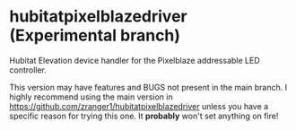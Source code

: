 
# hubitatpixelblazedriver (Experimental branch)
Hubitat Elevation device handler for the Pixelblaze addressable LED controller.

This version may have features and BUGS not present in the main branch. I highly
recommend using the main version in https://github.com/zranger1/hubitatpixelblazedriver
unless you have a specific reason for trying this one. It **probably** won't set
anything on fire!
 
 
 

